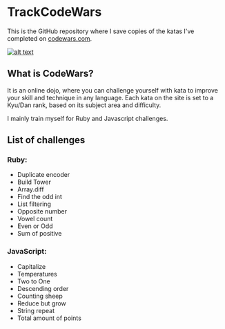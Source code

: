 # TrackCodeWars

This is the GitHub repository where I save copies of the katas I've completed on [codewars.com](www.codewars.com).

[![alt text](https://www.codewars.com/users/camilleregnault/badges/large "My CodeWar Profile")](https://www.codewars.com/users/camilleregnault)

## What is CodeWars?

It is an online dojo, where you can challenge yourself with kata to improve your skill and technique in any language.
Each kata on the site is set to a Kyu/Dan rank, based on its subject area and difficulty.

I mainly train myself for Ruby and Javascript challenges.

## List of challenges

### Ruby:

- Duplicate encoder
- Build Tower
- Array.diff
- Find the odd int
- List filtering
- Opposite number
- Vowel count
- Even or Odd
- Sum of positive

### JavaScript:

- Capitalize
- Temperatures
- Two to One
- Descending order
- Counting sheep
- Reduce but grow
- String repeat
- Total amount of points
